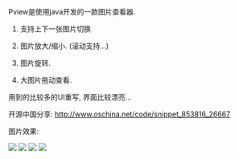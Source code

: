 Pview是使用java开发的一款图片查看器.

1. 支持上下一张图片切换

2. 图片放大/缩小. (滚动支持...)

3. 图片旋转.

4. 大图片拖动查看.

用到的比较多的UI重写, 界面比较漂亮...

开源中国分享: http://www.oschina.net/code/snippet_853816_26667

图片效果:

<img src="http://static.oschina.net/uploads/code/201311/22152704_YYQg.png" />

<img src="http://static.oschina.net/uploads/code/201311/22152704_vf5c.png"/>

<img src="http://static.oschina.net/uploads/code/201311/22153436_mwax.jpg"/>

<img src="http://static.oschina.net/uploads/code/201311/22153436_SrBN.jpg"/>
